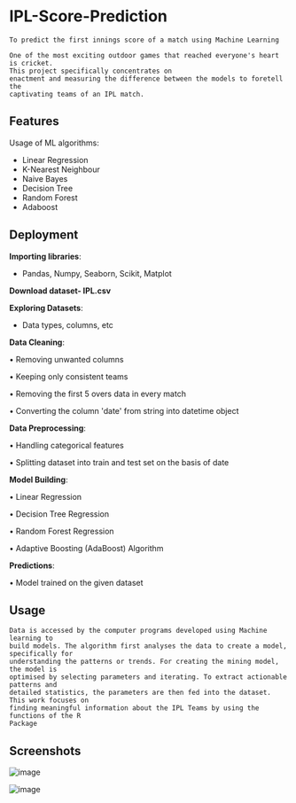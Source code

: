# IPL-Score-Prediction
```
To predict the first innings score of a match using Machine Learning

One of the most exciting outdoor games that reached everyone's heart is cricket.
This project specifically concentrates on
enactment and measuring the difference between the models to foretell the
captivating teams of an IPL match.
```
## Features

Usage of ML algorithms: 
- Linear Regression
- K-Nearest Neighbour
- Naive Bayes
- Decision Tree
- Random Forest
- Adaboost 

## Deployment

**Importing libraries**:
- Pandas, Numpy, Seaborn, Scikit, Matplot

**Download dataset- IPL.csv**

**Exploring Datasets**:



- Data types, columns, etc

**Data Cleaning**:

• Removing unwanted columns

• Keeping only consistent teams

• Removing the first 5 overs data in every match

• Converting the column 'date' from string into datetime object


**Data Preprocessing**: 

• Handling categorical features

• Splitting dataset into train and test set on the basis of date


**Model Building**:

• Linear Regression

• Decision Tree Regression

• Random Forest Regression

• Adaptive Boosting (AdaBoost) Algorithm

**Predictions**:

• Model trained on the given dataset


## Usage

```
Data is accessed by the computer programs developed using Machine learning to
build models. The algorithm first analyses the data to create a model, specifically for
understanding the patterns or trends. For creating the mining model, the model is
optimised by selecting parameters and iterating. To extract actionable patterns and
detailed statistics, the parameters are then fed into the dataset. This work focuses on
finding meaningful information about the IPL Teams by using the functions of the R
Package

```


## Screenshots

![image](https://user-images.githubusercontent.com/93257735/205217577-c5451eee-497b-4562-9580-f776a34ec8cf.png)

![image](https://user-images.githubusercontent.com/93257735/205217618-0ed4f485-2016-42d0-80e0-a94f2af75d1f.png)
